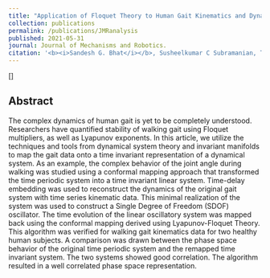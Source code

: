 ```yaml
---
title: "Application of Floquet Theory to Human Gait Kinematics and Dynamics"
collection: publications
permalink: /publications/JMRanalysis
published: 2021-05-31
journal: Journal of Mechanisms and Robotics.
citation: '<b><i>Sandesh G. Bhat</i></b>, Susheelkumar C Subramanian, Thomas G. Sugar, Sangram Redkar.'
---
```


[[]](https://asmedigitalcollection.asme.org/mechanismsrobotics/article-abstract/13/6/061003/1098828/Application-of-Floquet-Theory-to-Human-Gait?redirectedFrom=fulltext)

## Abstract
The complex dynamics of human gait is yet to be completely understood. Researchers have quantified stability of walking gait using Floquet multipliers, as well as Lyapunov exponents. In this article, we utilize the techniques and tools from dynamical system theory and invariant manifolds to map the gait data onto a time invariant representation of a dynamical system. As an example, the complex behavior of the joint angle during walking was studied using a conformal mapping approach that transformed the time periodic system into a time invariant linear system. Time-delay embedding was used to reconstruct the dynamics of the original gait system with time series kinematic data. This minimal realization of the system was used to construct a Single Degree of Freedom (SDOF) oscillator.  The time evolution of the linear oscillatory system was mapped back using the conformal mapping derived using Lyapunov-Floquet Theory. This algorithm was verified for walking gait kinematics data for two healthy human subjects. A comparison was drawn between the phase space behavior of the original time periodic system and the remapped time invariant system. The two systems showed good correlation. The algorithm resulted in a well correlated phase space representation.